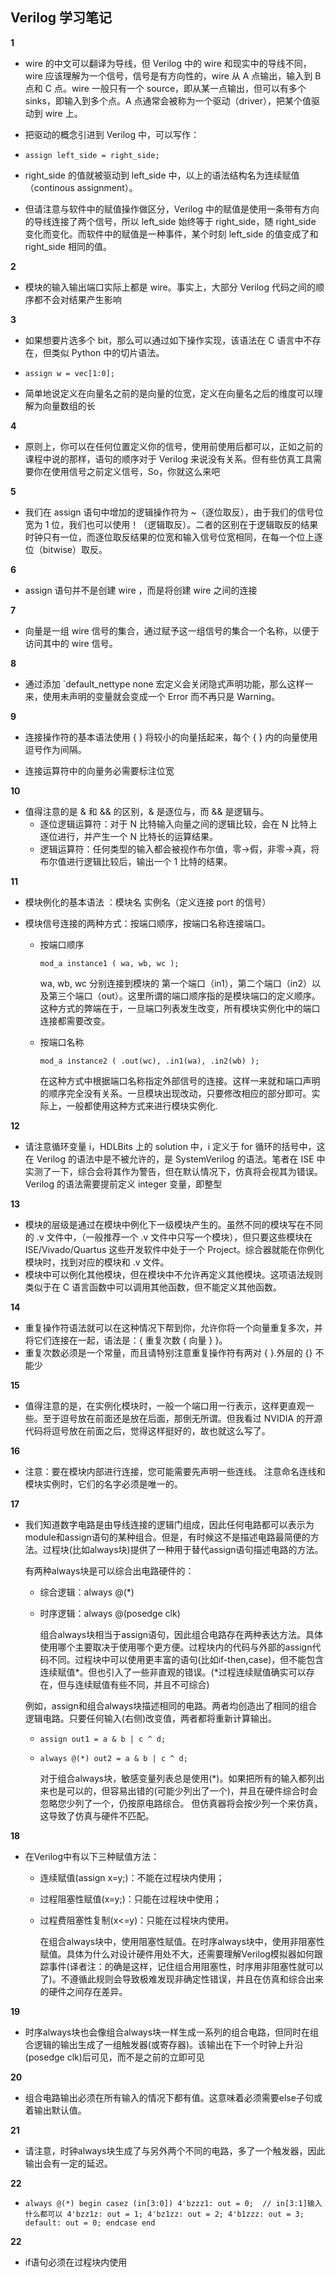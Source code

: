 ## Verilog 学习笔记

**1**

+ wire 的中文可以翻译为导线，但 Verilog 中的 wire 和现实中的导线不同，wire 应该理解为一个信号，信号是有方向性的，wire 从 A 点输出，输入到 B 点和 C 点。wire 一般只有一个 source，即从某一点输出，但可以有多个 sinks，即输入到多个点。A 点通常会被称为一个驱动（driver），把某个值驱动到 wire 上。

+ 把驱动的概念引进到 Verilog 中，可以写作：

+ `assign left_side = right_side;`

+ right_side 的值就被驱动到 left_side 中，以上的语法结构名为连续赋值（continous assignment）。

+ 但请注意与软件中的赋值操作做区分，Verilog 中的赋值是使用一条带有方向的导线连接了两个信号，所以 left_side 始终等于 right_side，随 right_side 变化而变化。而软件中的赋值是一种事件，某个时刻 left_side 的值变成了和 right_side 相同的值。

**2**

+ 模块的输入输出端口实际上都是 wire。事实上，大部分 Verilog 代码之间的顺序都不会对结果产生影响

**3**

+ 如果想要片选多个 bit，那么可以通过如下操作实现，该语法在 C 语言中不存在，但类似 Python 中的切片语法。

+ `assign w = vec[1:0]; `

+ 简单地说定义在向量名之前的是向量的位宽，定义在向量名之后的维度可以理解为向量数组的长

**4**

+ 原则上，你可以在任何位置定义你的信号，使用前使用后都可以，正如之前的课程中说的那样，语句的顺序对于 Verilog 来说没有关系。但有些仿真工具需要你在使用信号之前定义信号，So，你就这么来吧

**5**

+ 我们在 assign 语句中增加的逻辑操作符为 ~（逐位取反），由于我们的信号位宽为 1 位，我们也可以使用！（逻辑取反）。二者的区别在于逻辑取反的结果时钟只有一位，而逐位取反结果的位宽和输入信号位宽相同，在每一个位上逐位（bitwise）取反。

**6**

- assign 语句并不是创建 wire ，而是将创建 wire 之间的连接

**7**

- 向量是一组 wire 信号的集合，通过赋予这一组信号的集合一个名称，以便于访问其中的 wire 信号。

**8** 

- 通过添加 `default_nettype none 宏定义会关闭隐式声明功能，那么这样一来，使用未声明的变量就会变成一个 Error 而不再只是 Warning。

**9**

- 连接操作符的基本语法使用 { } 将较小的向量括起来，每个 { } 内的向量使用逗号作为间隔。

- 连接运算符中的向量务必需要标注位宽

**10**

- 值得注意的是 & 和 && 的区别，& 是逐位与，而 && 是逻辑与。
  - 逐位逻辑运算符：对于 N 比特输入向量之间的逻辑比较，会在 N 比特上逐位进行，并产生一个 N 比特长的运算结果。
  - 逻辑运算符：任何类型的输入都会被视作布尔值，零->假，非零->真，将布尔值进行逻辑比较后，输出一个 1 比特的结果。

**11**

+ 模块例化的基本语法 ：模块名 实例名（定义连接 port 的信号）

+ 模块信号连接的两种方式：按端口顺序，按端口名称连接端口。

  + 按端口顺序 

    ```mod_a instance1 ( wa, wb, wc ); ```

    wa, wb, wc 分别连接到模块的 第一个端口（in1），第二个端口（in2）以及第三个端口（out）。这里所谓的端口顺序指的是模块端口的定义顺序。这种方式的弊端在于，一旦端口列表发生改变，所有模块实例化中的端口连接都需要改变。

  + 按端口名称

    ```mod_a instance2 ( .out(wc), .in1(wa), .in2(wb) ); ```

    在这种方式中根据端口名称指定外部信号的连接。这样一来就和端口声明的顺序完全没有关系。一旦模块出现改动，只要修改相应的部分即可。实际上，一般都使用这种方式来进行模块实例化.

**12**

+ 请注意循环变量 i，HDLBits 上的 solution 中，i 定义于 for 循环的括号中，这在 Verilog 的语法中是不被允许的，是 SystemVerilog 的语法。笔者在 ISE 中实测了一下，综合会将其作为警告，但在默认情况下，仿真将会视其为错误。Verilog 的语法需要提前定义 integer 变量，即整型

**13**

+ 模块的层级是通过在模块中例化下一级模块产生的。虽然不同的模块写在不同的 .v 文件中，（一般推荐一个 .v 文件中只写一个模块），但只要这些模块在 ISE/Vivado/Quartus 这些开发软件中处于一个 Project。综合器就能在你例化模块时，找到对应的模块和 .v 文件。
+ 模块中可以例化其他模块，但在模块中不允许再定义其他模块。这项语法规则类似于在 C 语言函数中可以调用其他函数，但不能定义其他函数。

**14**

+ 重复操作符语法就可以在这种情况下帮到你，允许你将一个向量重复多次，并将它们连接在一起，语法是：{ 重复次数 { 向量 } }。
+ 重复次数必须是一个常量，而且请特别注意重复操作符有两对 { }.外层的 {} 不能少

**15**

+ 值得注意的是，在实例化模块时，一般一个端口用一行表示，这样更直观一些。至于逗号放在前面还是放在后面，那倒无所谓。但我看过 NVIDIA 的开源代码将逗号放在前面之后，觉得这样挺好的，故也就这么写了。

**16**

+ 注意：要在模块内部进行连接，您可能需要先声明一些连线。 注意命名连线和模块实例时，它们的名字必须是唯一的。

**17**

* 我们知道数字电路是由导线连接的逻辑门组成，因此任何电路都可以表示为module和assign语句的某种组合。但是，有时候这不是描述电路最简便的方法。过程块(比如always块)提供了一种用于替代assign语句描述电路的方法。

  有两种always块是可以综合出电路硬件的：

  + 综合逻辑：always @(\*)

  + 时序逻辑：always @(posedge clk)

    组合always块相当于assign语句，因此组合电路存在两种表达方法。具体使用哪个主要取决于使用哪个更方便。过程块内的代码与外部的assign代码不同。过程块中可以使用更丰富的语句(比如if-then,case)，但不能包含连续赋值*。但也引入了一些非直观的错误。(*过程连续赋值确实可以存在，但与连续赋值有些不同，并且不可综合)

  例如，assign和组合always块描述相同的电路。两者均创造出了相同的组合逻辑电路。只要任何输入(右侧)改变值，两者都将重新计算输出。

  + ```assign out1 = a & b | c ^ d;```

  + ```always @(*) out2 = a & b | c ^ d;```

    对于组合always块，敏感变量列表总是使用(*)。如果把所有的输入都列出来也是可以的，但容易出错的(可能少列出了一个)，并且在硬件综合时会忽略您少列了一个，仍按原电路综合。 但仿真器将会按少列一个来仿真，这导致了仿真与硬件不匹配。

**18**

+ 在Verilog中有以下三种赋值方法：

  + 连续赋值(assign x=y;)：不能在过程块内使用；

  + 过程阻塞性赋值(x=y;)：只能在过程块中使用；

  + 过程费阻塞性复制(x<=y)：只能在过程块内使用。

    在组合always块中，使用阻塞性赋值。在时序always块中，使用非阻塞性赋值。具体为什么对设计硬件用处不大，还需要理解Verilog模拟器如何跟踪事件(译者注：的确是这样，记住组合用阻塞性，时序用非阻塞性就可以了)。不遵循此规则会导致极难发现非确定性错误，并且在仿真和综合出来的硬件之间存在差异。

**19**

+ 时序always块也会像组合always块一样生成一系列的组合电路，但同时在组合逻辑的输出生成了一组触发器(或寄存器)。该输出在下一个时钟上升沿(posedge clk)后可见，而不是之前的立即可见

**20**

+ 组合电路输出必须在所有输入的情况下都有值。这意味着必须需要else子句或着输出默认值。

**21**

+ 请注意，时钟always块生成了与另外两个不同的电路，多了一个触发器，因此输出会有一定的延迟。

**22**

+ `always @(*) begin
    casez (in[3:0])
      4'bzzz1: out = 0;  // in[3:1]输入什么都可以
      4'bzz1z: out = 1;
      4'bz1zz: out = 2;
      4'b1zzz: out = 3;
      default: out = 0;
    endcase
  end`

**22**

+ if语句必须在过程块内使用



